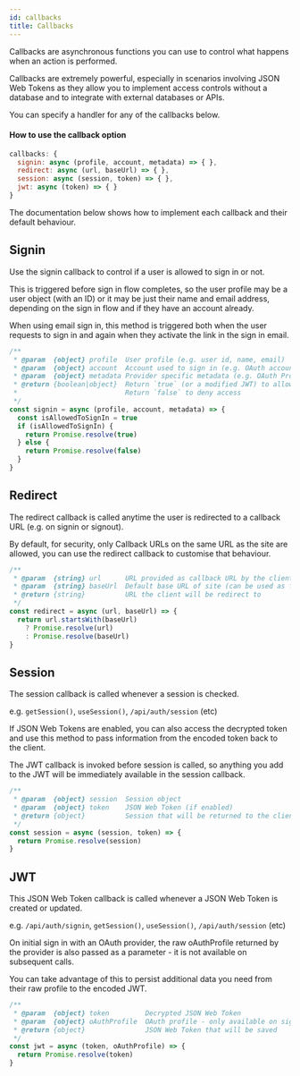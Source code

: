 ```yaml
---
id: callbacks
title: Callbacks
---
```


Callbacks are asynchronous functions you can use to control what happens when an action is performed.

Callbacks are extremely powerful, especially in scenarios involving JSON Web Tokens as they allow you to implement access controls without a database and to integrate with external databases or APIs.

You can specify a handler for any of the callbacks below.

#### How to use the callback option

```js
callbacks: {
  signin: async (profile, account, metadata) => { },
  redirect: async (url, baseUrl) => { },
  session: async (session, token) => { },
  jwt: async (token) => { }
}
```

The documentation below shows how to implement each callback and their default behaviour.

## Signin

Use the signin callback to control if a user is allowed to sign in or not.

This is triggered before sign in flow completes, so the user profile may be a
user object (with an ID) or it may be just their name and email address,
depending on the sign in flow and if they have an account already.

When using email sign in, this method is triggered both when the user requests
to sign in and again when they activate the link in the sign in email.

```js
/**
 * @param  {object} profile  User profile (e.g. user id, name, email)
 * @param  {object} account  Account used to sign in (e.g. OAuth account)
 * @param  {object} metadata Provider specific metadata (e.g. OAuth Profile)
 * @return {boolean|object}  Return `true` (or a modified JWT) to allow sign in
 *                           Return `false` to deny access
 */
const signin = async (profile, account, metadata) => {
  const isAllowedToSignIn = true
  if (isAllowedToSignIn) {
    return Promise.resolve(true)
  } else {
    return Promise.resolve(false)
  }
}
```

## Redirect

The redirect callback is called anytime the user is redirected to a callback URL
(e.g. on signin or signout).

By default, for security, only Callback URLs on the same URL as the site are
allowed, you can use the redirect callback to customise that behaviour.

```js
/**
 * @param  {string} url      URL provided as callback URL by the client
 * @param  {string} baseUrl  Default base URL of site (can be used as fallback)
 * @return {string}          URL the client will be redirect to
 */
const redirect = async (url, baseUrl) => {
  return url.startsWith(baseUrl)
    ? Promise.resolve(url)
    : Promise.resolve(baseUrl)
}
```

## Session

The session callback is called whenever a session is checked.

e.g. `getSession()`, `useSession()`, `/api/auth/session` (etc)

If JSON Web Tokens are enabled, you can also access the decrypted token and use
this method to pass information from the encoded token back to the client.

The JWT callback is invoked before session is called, so anything you add to the
JWT will be immediately available in the session callback.

```js
/**
 * @param  {object} session  Session object
 * @param  {object} token    JSON Web Token (if enabled)
 * @return {object}          Session that will be returned to the client
 */
const session = async (session, token) => {
  return Promise.resolve(session)
}
```

## JWT

This JSON Web Token callback is called whenever a JSON Web Token is created or updated.

e.g. `/api/auth/signin`, `getSession()`, `useSession()`, `/api/auth/session` (etc)

On initial sign in with an OAuth provider, the raw oAuthProfile returned by the
provider is also passed as a parameter - it is not available on subsequent calls.

You can take advantage of this to persist additional data you need from their
raw profile to the encoded JWT.

```js
/**
 * @param  {object} token         Decrypted JSON Web Token
 * @param  {object} oAuthProfile  OAuth profile - only available on sign in
 * @return {object}               JSON Web Token that will be saved
 */
const jwt = async (token, oAuthProfile) => {
  return Promise.resolve(token)
}
```
